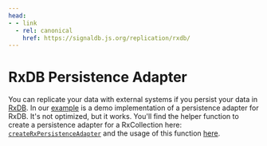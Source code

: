 ```yaml
---
head:
- - link
  - rel: canonical
    href: https://signaldb.js.org/replication/rxdb/
---
```

# RxDB Persistence Adapter

You can replicate your data with external systems if you persist your data in [RxDB](https://rxdb.info). In our [example](https://github.com/maxnowack/signaldb/tree/main/example) is a demo implementation of a persistence adapter for RxDB. It's not optimized, but it works. You'll find the helper function to create a persistence adapter for a RxCollection here: [`createRxPersistenceAdapter`](https://github.com/maxnowack/signaldb/blob/main/example/src/utils/createRxPersistenceAdapter.ts) and the usage of this function [here](https://github.com/maxnowack/signaldb/blob/main/example/src/system/setupCollection/persistence.ts).
